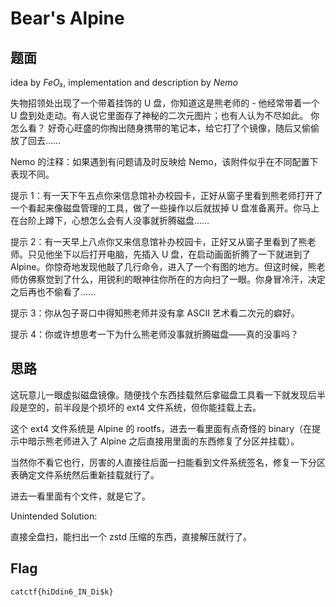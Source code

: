 # Bear's Alpine

## 题面

idea by *FeO₃*, implementation and description by *Nemo*

失物招领处出现了一个带着挂饰的 U 盘，你知道这是熊老师的 - 他经常带着一个 U 盘到处走动。有人说它里面存了神秘的二次元图片；也有人认为不尽如此。 你怎么看？ 好奇心旺盛的你掏出随身携带的笔记本，给它打了个镜像，随后又偷偷放了回去……

Nemo 的注释：如果遇到有问题请及时反映给 Nemo，该附件似乎在不同配置下表现不同。

提示 1：有一天下午五点你来信息馆补办校园卡，正好从窗子里看到熊老师打开了一个看起来像磁盘管理的工具，做了一些操作以后就拔掉 U 盘准备离开。你马上在台阶上蹲下，心想怎么会有人没事就折腾磁盘……

提示 2：有一天早上八点你又来信息馆补办校园卡，正好又从窗子里看到了熊老师。只见他坐下以后打开电脑，先插入 U 盘，在启动画面折腾了一下就进到了 Alpine。你惊奇地发现他敲了几行命令，进入了一个有图的地方。但这时候，熊老师仿佛察觉到了什么，用锐利的眼神往你所在的方向扫了一眼。你身冒冷汗，决定之后再也不偷看了……

提示 3：你从包子哥口中得知熊老师并没有拿 ASCII 艺术看二次元的癖好。

提示 4：你或许想思考一下为什么熊老师没事就折腾磁盘——真的没事吗？

## 思路

这玩意儿一眼虚拟磁盘镜像。随便找个东西挂载然后拿磁盘工具看一下就发现后半段是空的，前半段是个损坏的 ext4 文件系统，但你能挂载上去。

这个 ext4 文件系统是 Alpine 的 rootfs，进去一看里面有点奇怪的 binary（在提示中暗示熊老师进入了 Alpine 之后直接用里面的东西修复了分区并挂载）。

当然你不看它也行，厉害的人直接往后面一扫能看到文件系统签名，修复一下分区表确定文件系统然后重新挂载就行了。

进去一看里面有个文件，就是它了。

Unintended Solution:

直接全盘扫，能扫出一个 zstd 压缩的东西，直接解压就行了。

## Flag

`catctf{hiDdin6_IN_Di$k}`

